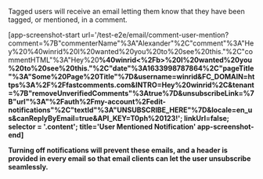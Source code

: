 Tagged users will receive an email letting them know that they have been tagged, or mentioned, in a comment.

[app-screenshot-start url='/test-e2e/email/comment-user-mention?comment=%7B"commenterName"%3A"Alexander"%2C"comment"%3A"Hey%20%40winrid%20I%20wanted%20you%20to%20see%20this."%2C"commentHTML"%3A"Hey%20<b>%40winrid<%2Fb>%20I%20wanted%20you%20to%20see%20this."%2C"date"%3A1633998787864%2C"pageTitle"%3A"Some%20Page%20Title"%7D&username=winrid&FC_DOMAIN=https%3A%2F%2Ffastcomments.com&INTRO=Hey%20winrid%2C&tenant=%7B"removeUnverifiedComments"%3Atrue%7D&unsubscribeLink=%7B"url"%3A"%2Fauth%2Fmy-account%2Fedit-notifications"%2C"textId"%3A"UNSUBSCRIBE_HERE"%7D&locale=en_us&canReplyByEmail=true&API_KEY=T0ph%20123!'; linkUrl=false; selector = '.content'; title='User Mentioned Notification' app-screenshot-end]

Turning off notifications will prevent these emails, and a header is provided in every email so that email clients can let the user unsubscribe seamlessly.
